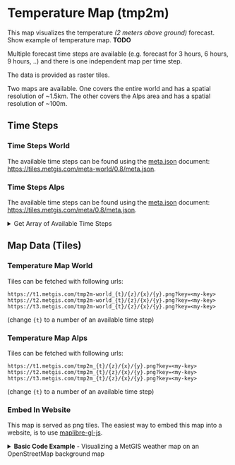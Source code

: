 # Temperature Map (tmp2m)

This map visualizes the temperature _(2 meters above ground)_ forecast. Show example of temperature map. **TODO**

Multiple forecast time steps are available (e.g. forecast for 3 hours, 6 hours, 9 hours, ..) and there is one independent map per time step.

The data is provided as raster tiles.

Two maps are available. One covers the entire world and has a spatial resolution of ~1.5km. The other covers the Alps area and has a spatial resolution of ~100m.

## Time Steps

### Time Steps World

The available time steps can be found using the [meta.json](../metgis_maps_API_reference.md#metajson) document: 
https://tiles.metgis.com/meta-world/0.8/meta.json.

### Time Steps Alps

The available time steps can be found using the [meta.json](../metgis_maps_API_reference.md#metajson) document: 
https://tiles.metgis.com/meta/0.8/meta.json.

<details>
  <summary>Get Array of Available Time Steps</summary>

  ```js
  fetch('https://tiles.metgis.com/meta/0.8/meta.json')
    .then(res => res.json())
    .then(data => {
      const startDate = new Date(data.forecastIssued)
      const step = data.timeStep
      const timeStepCount = data.timeStepNumber
      const arr = []

      for (let i = 0; i < timeStepCount; i++) {
        const hours = i * step
        const date = new Date(startDate.getTime())
        date.setHours(date.getHours() + hours)

        arr.push({ timestep: i + 1, date: date.toISOString() })
      }

      return Promise.resolve(arr)
    })
    .then(arr => { console.log(arr) })
  ```

  Output for example:

  ```js
  [
    { timestep: 1, date: "2021-05-31T18:00:00.000Z" },
    { timestep: 2, date: "2021-05-31T21:00:00.000Z" },
    { timestep: 3, date: "2021-06-01T00:00:00.000Z" },
    { timestep: 4, date: "2021-06-01T03:00:00.000Z" },
    { timestep: 5, date: "2021-06-01T06:00:00.000Z" },
    { timestep: 6, date: "2021-06-01T09:00:00.000Z" },
    { timestep: 7, date: "2021-06-01T12:00:00.000Z" },
    { timestep: 8, date: "2021-06-01T15:00:00.000Z" },
    { timestep: 9, date: "2021-06-01T18:00:00.000Z" },
    { timestep: 10, date: "2021-06-01T21:00:00.000Z" },
    { timestep: 11, date: "2021-06-02T00:00:00.000Z" },
    { timestep: 12, date: "2021-06-02T03:00:00.000Z" },
    { timestep: 13, date: "2021-06-02T06:00:00.000Z" },
    { timestep: 14, date: "2021-06-02T09:00:00.000Z" },
    { timestep: 15, date: "2021-06-02T12:00:00.000Z" },
    { timestep: 16, date: "2021-06-02T15:00:00.000Z" },
    { timestep: 17, date: "2021-06-02T18:00:00.000Z" },
    { timestep: 18, date: "2021-06-02T21:00:00.000Z" },
    { timestep: 19, date: "2021-06-03T00:00:00.000Z" },
    { timestep: 20, date: "2021-06-03T03:00:00.000Z" },
    { timestep: 21, date: "2021-06-03T06:00:00.000Z" },
    { timestep: 22, date: "2021-06-03T09:00:00.000Z" },
    { timestep: 23, date: "2021-06-03T12:00:00.000Z" },
    { timestep: 24, date: "2021-06-03T15:00:00.000Z" },
    { timestep: 25, date: "2021-06-03T18:00:00.000Z" }
  ]
  ```

</details>

## Map Data (Tiles)

### Temperature Map World

Tiles can be fetched with following urls: 

```
https://t1.metgis.com/tmp2m-world_{t}/{z}/{x}/{y}.png?key=<my-key>
https://t2.metgis.com/tmp2m-world_{t}/{z}/{x}/{y}.png?key=<my-key>
https://t3.metgis.com/tmp2m-world_{t}/{z}/{x}/{y}.png?key=<my-key>
```

(change `{t}` to a number of an available time step)

### Temperature Map Alps

Tiles can be fetched with following urls: 

```
https://t1.metgis.com/tmp2m_{t}/{z}/{x}/{y}.png?key=<my-key>
https://t2.metgis.com/tmp2m_{t}/{z}/{x}/{y}.png?key=<my-key>
https://t3.metgis.com/tmp2m_{t}/{z}/{x}/{y}.png?key=<my-key>
```

(change `{t}` to a number of an available time step)

### Embed In Website

This map is served as png tiles. The easiest way to embed this map into a website, is to use [maplibre-gl-js](https://maplibre.org/maplibre-gl-js-docs/api/).

<details>
  <summary><b>Basic Code Example</b> - Visualizing a MetGIS weather map on an OpenStreetMap background map</summary>
  
  
  ```html
  <!DOCTYPE html>
  <html>

  <head>
    <link rel="stylesheet" href="https://cdn.skypack.dev/maplibre-gl@^1.14.0/dist/maplibre-gl.css" />
    <style>
      * { margin: 0; padding: 0; }
      #map { position: absolute; top: 0; bottom: 0; width: 100%; } 
    </style>
  </head>

  <body>
    <div id="map"></div>

    <script type="module">
      import { Map } from 'https://cdn.skypack.dev/maplibre-gl@^1.14.0'

      const map = new Map({
        // See the explanation of the fields at https://maplibre.org/maplibre-gl-js-docs/api/map/
        container: 'map',
        style: {
          // See https://maplibre.org/maplibre-gl-js-docs/style-spec/root
          version: 8,
          sources: {
            // See https://maplibre.org/maplibre-gl-js-docs/style-spec/sources/
            openstreetmap: {
              type: 'raster',
              tiles: [
                'https://a.tile.openstreetmap.org/{z}/{x}/{y}.png',
                'https://b.tile.openstreetmap.org/{z}/{x}/{y}.png',
                'https://c.tile.openstreetmap.org/{z}/{x}/{y}.png'
              ]
            },
            temperature: {
              type: 'raster',
              // Using the 7th timestep (the numbering starts from 1)
              tiles: [
                'https://t1.metgis.com/tmp2m_7/{z}/{x}/{y}.png?key=<my-key>',
                'https://t2.metgis.com/tmp2m_7/{z}/{x}/{y}.png?key=<my-key>',
                'https://t3.metgis.com/tmp2m_7/{z}/{x}/{y}.png?key=<my-key>'
              ],
              tileSize: 256
            }
          },
          layers: [
            // See https://maplibre.org/maplibre-gl-js-docs/style-spec/layers/
            {
              id: 'basemap',
              type: 'raster',
              source: 'openstreetmap',
              minzoom: 0,
              maxzoom: 22
            },
            {
              id: 'temperature',
              type: 'raster',
              source: 'temperature',
              paint: {
                'raster-opacity': 0.9
              }
            }
          ]
        },
        center: [13.320730, 47.018263],
        zoom: 6
      })
    </script>
  </body>
  </html>

  ```

</details>

